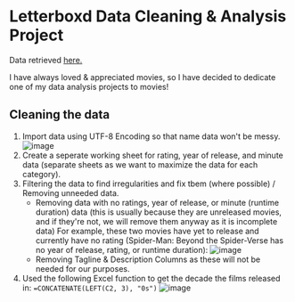 # Letterboxd Data Cleaning & Analysis Project
Data retrieved [here.](https://www.kaggle.com/datasets/gsimonx37/letterboxd)

I have always loved & appreciated movies, so I have decided to dedicate one of my data analysis projects to movies!

## Cleaning the data
1. Import data using UTF-8 Encoding so that name data won't be messy.
   ![image](https://github.com/andytcodes/Letterboxd-Data-Cleaning-Analysis-Project/assets/66580474/89058e78-915f-4d62-bc97-e5cfea70e83d)
2. Create a seperate working sheet for rating, year of release, and minute data (separate sheets as we want to maximize the data for each category).
3. Filtering the data to find irregularities and fix tbem (where possible) / Removing unneeded data.
    -   Removing data with no ratings, year of release, or minute (runtime duration) data (this is usually because they are unreleased movies, and if they're not, we will remove them anyway as it is incomplete data) For example, these two movies have yet to release and currently have no rating (Spider-Man: Beyond the Spider-Verse has no year of release, rating, or runtime duration):
      ![image](https://github.com/andytcodes/Letterboxd-Data-Cleaning-Analysis-Project/assets/66580474/32739422-efd7-48b4-bfec-d66bc935906d)
    - Removing Tagline & Description Columns as these will not be needed for our purposes.
4. Used the following Excel function to get the decade the films released in: `=CONCATENATE(LEFT(C2, 3), "0s")` ![image](https://github.com/andytcodes/Letterboxd-Data-Cleaning-Analysis-Project/assets/66580474/e9c089b8-0c5c-42fe-913b-cd8d10454706)



